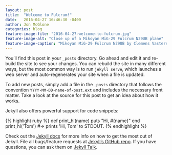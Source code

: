 ```yaml
---
layout: post
title:  "Welcome to Fulcrum!"
date:   2016-04-27 16:46:30 -0400
author: Jon McGlone
categories: blog
feature-image-file: "2016-04-27-welcome-to-fulcrum.jpg"
feature-image-alt: "Close up of a Mikoyan MiG-29 Fulcrum N29UB plane"
feature-image-caption: "Mikoyan MiG-29 Fulcrum N29UB by Clemens Vasters. https://creativecommons.org/licenses/by/2.0/CC-BY"
---
```

You’ll find this post in your `_posts` directory. Go ahead and edit it and re-build the site to see your changes. You can rebuild the site in many different ways, but the most common way is to run `jekyll serve`, which launches a web server and auto-regenerates your site when a file is updated.

To add new posts, simply add a file in the `_posts` directory that follows the convention `YYYY-MM-DD-name-of-post.ext` and includes the necessary front matter. Take a look at the source for this post to get an idea about how it works.

Jekyll also offers powerful support for code snippets:

{% highlight ruby %}
def print_hi(name)
  puts "Hi, #{name}"
end
print_hi('Tom')
#=> prints 'Hi, Tom' to STDOUT.
{% endhighlight %}

Check out the [Jekyll docs][jekyll-docs] for more info on how to get the most out of Jekyll. File all bugs/feature requests at [Jekyll’s GitHub repo][jekyll-gh]. If you have questions, you can ask them on [Jekyll Talk][jekyll-talk].

[jekyll-docs]: http://jekyllrb.com/docs/home
[jekyll-gh]:   https://github.com/jekyll/jekyll
[jekyll-talk]: https://talk.jekyllrb.com/
